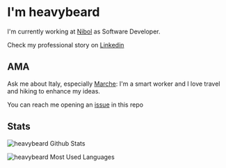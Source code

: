 # I'm heavybeard

I'm currently working at [Nibol](https://nibol.com/) as Software Developer.

Check my professional story on [Linkedin](https://www.linkedin.com/in/andreacognini/)

## AMA

Ask me about Italy, especially [Marche](https://en.wikipedia.org/wiki/Marche): I'm a smart worker and I love travel and hiking to enhance my ideas.

You can reach me opening an [issue](https://github.com/heavybeard/heavybeard/issues/new) in this repo

## Stats

![heavybeard Github Stats](https://github-readme-stats.vercel.app/api?username=heavybeard&show_icons=true&count_private=true&bg_color=0c092a&title_color=fa374f&text_color=fff&icon_color=fa374f&border_color=fff&border_radius=8&layout=compact&hide=contribs)

![heavybeard Most Used Languages](https://github-readme-stats.vercel.app/api/top-langs?username=heavybeard&show_icons=true&count_private=true&bg_color=0c092a&title_color=fa374f&text_color=fff&icon_color=fa374f&border_color=fff&border_radius=8&layout=compact&hide=php)
